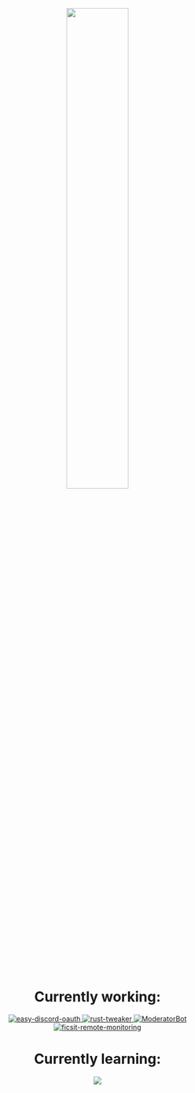 <link rel="stylesheet" href="./style.css" />
<div align="center" style="width=100%">
    <a href="https://wakatime.com/@b1c25f74-0bce-4dc9-bd10-50b9bb1f9d05">
    <img src="https://wakatime.com/badge/user/b1c25f74-0bce-4dc9-bd10-50b9bb1f9d05.svg" width=50% />
    </a>
    <h1>
        Currently working:
    </h1>
    <div>
        <a href="https://github.com/RashingPro/easy-discord-oauth/">
            <img src="https://github-readme-stats.vercel.app/api/pin/?username=RashingPro&repo=easy-discord-oauth&theme=dark" alt="easy-discord-oauth" />
        </a>
        <a href="https://github.com/RashingPro/rust-tweaker">
            <img src="https://github-readme-stats.vercel.app/api/pin/?username=RashingPro&repo=rust-tweaker&theme=dark" alt="rust-tweaker" />
        </a>
        <a href="https://github.com/RashingPro/ModeratorBot">
            <img src="https://github-readme-stats.vercel.app/api/pin/?username=RashingPro&repo=ModeratorBot&theme=dark" alt="ModeratorBot" />
        </a>
        <a href="https://github.com/RashingPro/ficsit-remote-monitoring">
            <img src="https://github-readme-stats.vercel.app/api/pin/?username=RashingPro&repo=ficsit-remote-monitoring&theme=dark" alt="ficsit-remote-monitoring" />
        </a>
    </div>
    <h1>
        Currently learning:
    </h1>
    <img src="https://skillicons.dev/icons?i=html,css,js,ts,react,nextjs,nestjs&theme=dark" />
</div>
